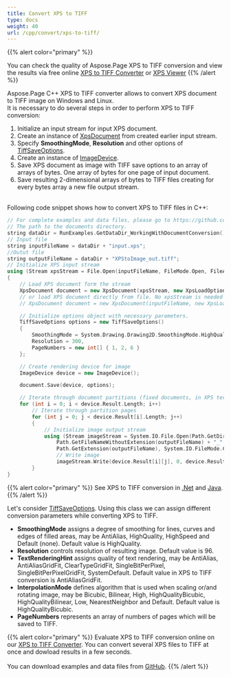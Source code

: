 ```yaml
---
title: Convert XPS to TIFF
type: docs
weight: 40
url: /cpp/convert/xps-to-tiff/
---
```


{{% alert color="primary" %}} 

You can check the quality of Aspose.Page XPS to TIFF conversion and view the results via free online <a nofollow href="https://products.aspose.app/page/conversion/xps-to-tiff">XPS to TIFF Converter</a>
or <a nofollow href="https://products.aspose.app/page/viewer/xps">XPS Viewer</a> {{% /alert %}}


Aspose.Page C++ XPS to TIFF converter allows to convert XPS document to TIFF image on Windows and Linux.
<br>It is necessary to do several steps in order to perform XPS to TIFF conversion:
1. Initialize an input stream for input XPS document.
2. Create an instance of [XpsDocument](https://apireference.aspose.com/page/cpp/class/aspose.page.x_p_s.xps_document) from created earlier input stream.
4. Specify **SmoothingMode**, **Resolution** and other options of [TiffSaveOptions](https://apireference.aspose.com/page/cpp/class/aspose.page.x_p_s.presentation.image.tiff_save_options).
5. Create an instance of [ImageDevice](https://apireference.aspose.com/page/cpp/class/aspose.page.x_p_s.presentation.image.image_device).
6. Save XPS document as image with TIFF save options to an array of arrays of bytes. One array of bytes for one page of input document.
7. Save resulting 2-dimensional arrays of bytes to TIFF files creating for every bytes array a new file output stream.

<br>Following code snippet shows how to convert XPS to TIFF files in C++:
<br>
```C++
// For complete examples and data files, please go to https://github.com/aspose-page/Aspose.Page-for-C
// The path to the documents directory.
string dataDir = RunExamples.GetDataDir_WorkingWithDocumentConversion();
// Input file
string inputFileName = dataDir + "input.xps";
//Outut file 
string outputFileName = dataDir + "XPStoImage_out.tiff";
// Initialize XPS input stream
using (Stream xpsStream = File.Open(inputFileName, FileMode.Open, FileAccess.Read))
{
    // Load XPS document form the stream
    XpsDocument document = new XpsDocument(xpsStream, new XpsLoadOptions());
    // or load XPS document directly from file. No xpsStream is needed then.
    // XpsDocument document = new XpsDocument(inputFileName, new XpsLoadOptions());

    // Initialize options object with necessary parameters.
    TiffSaveOptions options = new TiffSaveOptions()
    {
        SmoothingMode = System.Drawing.Drawing2D.SmoothingMode.HighQuality,
        Resolution = 300,
        PageNumbers = new int[] { 1, 2, 6 }
    };

    // Create rendering device for image
    ImageDevice device = new ImageDevice();

    document.Save(device, options);

    // Iterate through document partitions (fixed documents, in XPS terms)
    for (int i = 0; i < device.Result.Length; i++)
        // Iterate through partition pages
        for (int j = 0; j < device.Result[i].Length; j++)
        {
            // Initialize image output stream
            using (Stream imageStream = System.IO.File.Open(Path.GetDirectoryName(outputFileName) +
                Path.GetFileNameWithoutExtension(outputFileName) + "_" + (i + 1) + "_" + (j + 1) +
                Path.GetExtension(outputFileName), System.IO.FileMode.Create, System.IO.FileAccess.Write))
                // Write image
                imageStream.Write(device.Result[i][j], 0, device.Result[i][j].Length);
        }
}
```
{{% alert color="primary" %}}
See XPS to TIFF conversion in [.Net](/page/net/convert/xps-to-tiff/) and [Java](/page/java/convert/xps-to-tiff/).
{{% /alert %}}

Let's consider [TiffSaveOptions](https://apireference.aspose.com/page/cpp/class/aspose.page.x_p_s.presentation.image.tiff_save_options). Using this class we can assign different conversion parameters while converting XPS to TIFF.
<br>
- **SmoothingMode** assigns a degree of smoothing for lines, curves and edges of filled areas, may be AntiAlias, HighQuality, HighSpeed and Default (none). Default value is HighQuality.
- **Resolution** controls resolution of resulting image. Default value is 96.
- **TextRenderingHint** assigns quality of text rendering, may be AntiAlias, AntiAliasGridFit, ClearTypeGridFit, SingleBitPerPixel, SingleBitPerPixelGridFit, SystemDefault. Default value in XPS to TIFF conversion is AntiAliasGridFit.
- **InterpolationMode** defines algorithm that is used when scaling or/and rotating image, may be Bicubic, Bilinear, High, HighQualityBicubic, HighQualityBilinear, Low, NearestNeighbor and Default. Default value is HighQualityBicubic.
- **PageNumbers** represents an array of numbers of pages which will be saved to TIFF.

{{% alert color="primary" %}} 
Evaluate XPS to TIFF conversion online on our <a nofollow href="https://products.aspose.app/page/conversion/xps-to-tiff">XPS to TIFF Converter</a>. You can convert several XPS files to TIFF at once and dowload results in a few seconds.
<br>
<br>
You can download examples and data files from [GitHub](https://github.com/aspose-page/Aspose.Page-for-C). {{% /alert %}} 